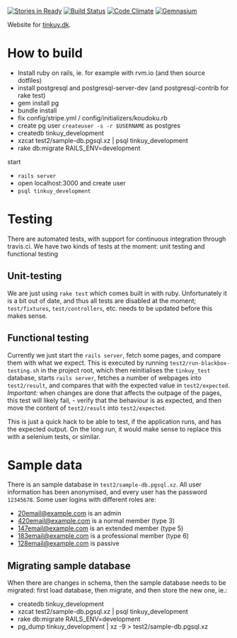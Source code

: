 [![Stories in Ready](https://badge.waffle.io/NewCircleMovement/tinkuy.png?label=ready&title=Ready)](https://waffle.io/NewCircleMovement/tinkuy)
[![Build Status](https://travis-ci.org/NewCircleMovement/tinkuy.svg)](https://travis-ci.org/NewCircleMovement/tinkuy)
[![Code Climate](https://d3s6mut3hikguw.cloudfront.net/github/NewCircleMovement/tinkuy/badges/gpa.svg)](https://codeclimate.com/github/NewCircleMovement/tinkuy)
[![Gemnasium](https://gemnasium.com/NewCircleMovement/tinkuy.svg)](https://gemnasium.com/NewCircleMovement/tinkuy)


Website for [tinkuy.dk](https://tinkuy.dk).

# How to build

- Install ruby on rails, ie. for example with rvm.io (and then source dotfiles)
- install postgresql and postgresql-server-dev (and postgresql-contrib for rake test)
- gem install pg
- bundle install
- fix config/stripe.yml / config/initializers/koudoku.rb
- create pg user `createuser -s -r $USERNAME` as postgres
- createdb tinkuy_development
- xzcat test2/sample-db.pgsql.xz | psql tinkuy_development 
- rake db:migrate RAILS_ENV=development


start 
- `rails server`
- open localhost:3000 and create user
- `psql tinkuy_development` 

# Testing

There are automated tests, with support for continuous integration through travis.ci. We have two kinds of tests at the moment: unit testing and functional testing

## Unit-testing

We are just using `rake test` which comes built in with ruby. Unfortunately it is a bit out of date, and thus all tests are disabled at the moment; `test/fixtures`, `test/controllers`, etc. needs to be updated before this makes sense.

## Functional testing

Currently we just start the `rails server`, fetch some pages, and compare them with what we expect. This is executed by running `test2/run-blackbox-testing.sh` in the project root, which then reinitialises the `tinkuy_test` database, starts `rails server`, fetches a number of webpages into `test2/result`, and compares that with the expected value in `test2/expected`.
_Important:_ when changes are done that affects the outpage of the pages, this test will likely fail, - verify that the behaviour is as expected, and then move the content of `test2/result` into `test2/expected`.

This is just a quick hack to be able to test, if the application runs, and has the expected output. On the long run, it would make sense to replace this with a selenium tests, or similar. 

# Sample data

There is an sample database in `test2/sample-db.pgsql.xz`. All user information has been anonymised, and every user has the password `12345678`. Some user logins with different roles are:

- 20email@example.com is an admin
- 420email@example.com is a normal member (type 3)
- 147email@example.com is an extended member (type 5)
- 183email@example.com is a professional member (type 6)
- 128email@example.com is passive 

## Migrating sample database

When there are changes in schema, then the sample database needs to be migrated: first load database, then migrate, and then store the new one, ie.:

- createdb tinkuy_development
- xzcat test2/sample-db.pgsql.xz | psql tinkuy_development 
- rake db:migrate RAILS_ENV=development
- pg_dump tinkuy_development | xz -9 > test2/sample-db.pgsql.xz
